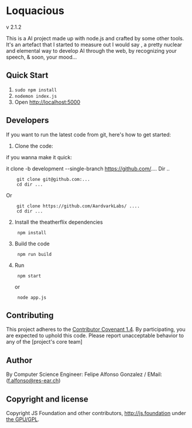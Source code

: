 # Loquacious

v 2.1.2

This is a AI project made up with node.js and crafted by some other tools. It's an artefact that I started to measure out I would say , a pretty nuclear and elemental way to develop AI through the web, by recognizing your speech, & soon, your mood...

## Quick Start

1. `sudo npm install`
2. `nodemon index.js`
3. Open <http://localhost:5000>

## Developers

If you want to run the latest code from git, here's how to get started:

1. Clone the code:

if you wanna make it quick:

it clone -b development --single-branch https://github.com/.... Dir ..



        git clone git@github.com:...
        cd dir ...
        

Or

        git clone https://github.com/AardvarkLabs/ ....
        cd dir ...

2. Install the theatherflix dependencies

        npm install

3. Build the code

        npm run build

4. Run

        npm start
   or

        node app.js

## Contributing

 This project adheres to the [Contributor Covenant 1.4](http://contributor-covenant.org/version/1/4/).
 By participating, you are expected to uphold this code. Please report unacceptable
 behavior to any of the [project's core team]

## Author
By Computer Science Engineer: Felipe Alfonso Gonzalez / EMail: (f.alfonso@res-ear.ch)

## Copyright and license
 
Copyright JS Foundation and other contributors, http://js.foundation under [the GPU/GPL](LICENSE).
